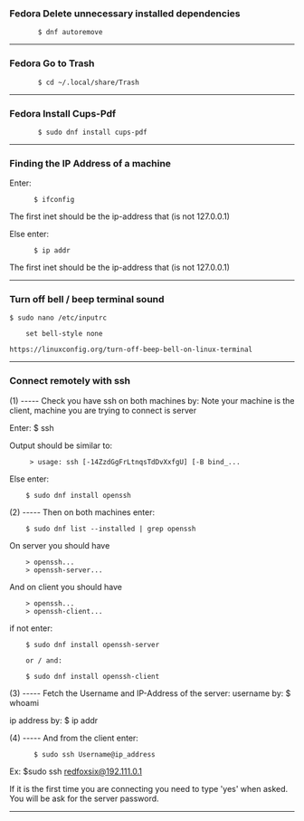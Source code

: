 ### Fedora Delete unnecessary installed dependencies

	       $ dnf autoremove
________________________________________________________________________________

### Fedora Go to Trash

	       $ cd ~/.local/share/Trash
________________________________________________________________________________

### Fedora Install Cups-Pdf

	       $ sudo dnf install cups-pdf

________________________________________________________________________________

### Finding the IP Address of a machine
Enter:

          $ ifconfig

The first inet should be the ip-address that (is not 127.0.0.1)

Else enter:

          $ ip addr

The first inet should be the ip-address that (is not 127.0.0.1)

________________________________________________________________________________
### Turn off bell / beep terminal sound

	$ sudo nano /etc/inputrc

		set bell-style none

	https://linuxconfig.org/turn-off-beep-bell-on-linux-terminal



________________________________________________________________________________

### Connect remotely with ssh
(1) ----- Check you have ssh on both machines by:
Note your machine is the client, machine you are trying to connect is server

Enter:
		$ ssh          

Output should be similar to:

         > usage: ssh [-14ZzdGgFrLtnqsTdDvXxfgU] [-B bind_...

Else enter:

		$ sudo dnf install openssh

(2) ----- Then on both machines enter:

		$ sudo dnf list --installed | grep openssh

On server you should have

		> openssh...
		> openssh-server...

And on client you should have

		> openssh...
		> openssh-client...

if not enter:

		$ sudo dnf install openssh-server

		or / and:

		$ sudo dnf install openssh-client



(3) ----- Fetch the Username and IP-Address of the server:
username by:
				$ whoami

ip address by:
				$ ip addr

(4) ----- And from the client enter:

          $ sudo ssh Username@ip_address

Ex:
          $sudo ssh redfoxsix@192.111.0.1

If it is the first time you are connecting you need to type 'yes' when asked.
You will be ask for the server password.


________________________________________________________________________________
